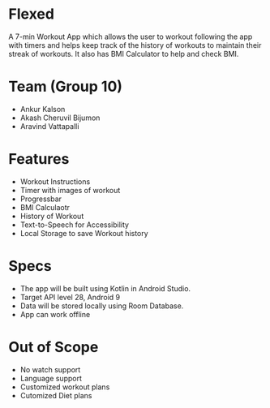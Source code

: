 # Flexed

A 7-min Workout App which allows the user to workout following the app with timers and helps keep track of the history of workouts to maintain their streak of workouts. It also has BMI Calculator to help and check BMI.

# Team (Group 10)
- Ankur Kalson
- Akash Cheruvil Bijumon
- Aravind Vattapalli

# Features
- Workout Instructions
- Timer with images of workout
- Progressbar
- BMI Calculaotr
- History of Workout
- Text-to-Speech for Accessibility
- Local Storage to save Workout history

# Specs
- The app will be built using Kotlin in Android Studio.
- Target API level 28, Android 9 
- Data will be stored locally using Room Database.
- App can work offline

# Out of Scope
- No watch support
- Language support
- Customized workout plans
- Cutomized Diet plans
